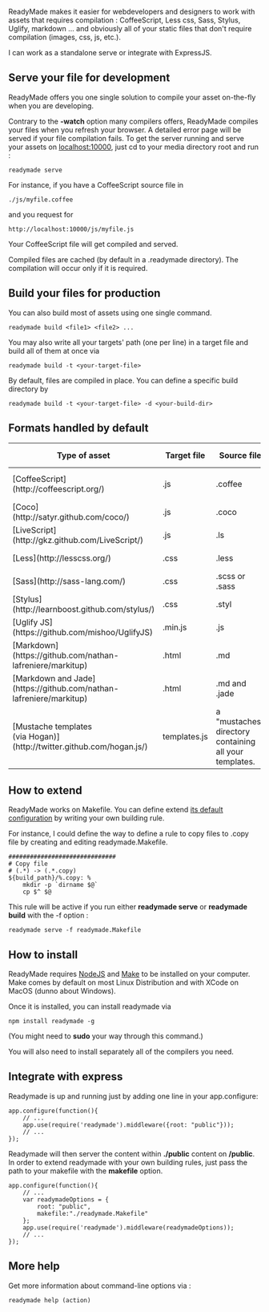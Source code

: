 

ReadyMade makes it easier for webdevelopers and designers to work with 
assets that requires compilation : CoffeeScript, Less css, Sass, Stylus, Uglify, markdown ... and obviously all of your static files that don't require compilation (images, css, js, etc.).

I can work as a standalone serve or integrate with ExpressJS.





Serve your file for development
------------------------------------------------

ReadyMade offers you one single solution to compile 
your asset on-the-fly when you are developing.

Contrary to the **-watch** option many compilers offers,
ReadyMade compiles your files when you refresh your browser.
A detailed error page will be served if your file compilation fails.
To get the server running and serve your assets on [localhost:10000](http://localhost:1000/), just cd to your media directory root and run :

    readymade serve


For instance, if you have a CoffeeScript source file in

    ./js/myfile.coffee

and you request for 

    http://localhost:10000/js/myfile.js

Your CoffeeScript file will get compiled and served.

Compiled files are cached (by default in a .readymade directory). The compilation will occur only if it is required.




Build your files for production
------------------------------------------------


You can also build most of assets using one single command.

    readymade build <file1> <file2> ...

You may also write all your targets' path (one per line) in a target file and build all of them at once via

    readymade build -t <your-target-file>

By default, files are compiled in place.  You can define a specific build 
directory by 

    readymade build -t <your-target-file> -d <your-build-dir>


Formats handled by default
------------------------------------


<table>
    <thead>
        <tr>
            <th>Type of asset</th>
            <th>Target file</th>
            <th>Source file</th>
            <th>Compiler installation</th>
        </tr>
    </thead>
    <tbody>
        <tr>
            <td>[CoffeeScript](http://coffeescript.org/)</td>
            <td>.js</td>
            <td>.coffee</td>
            <td class='command'>npm install coffee-script</td>
        </tr>
        <tr>
            <td>[Coco](http://satyr.github.com/coco/)</td>
            <td>.js</td>
            <td>.coco</td>
            <td class='command'>npm install coco</td>
        </tr>
        <tr>
            <td>[LiveScript](http://gkz.github.com/LiveScript/)</td>
            <td>.js</td>
            <td>.ls</td>
            <td class='command'>npm install livescript</td>
        </tr>
        <tr>
            <td>[Less](http://lesscss.org/)</td>
            <td>.css</td>
            <td>.less</td>
            <td class='command'>npm install less</td>
        </tr>
        <tr>
            <td>[Sass](http://sass-lang.com/)</td>
            <td>.css</td>
            <td>.scss or .sass</td>
            <td class='command'>gem install sass</td>
        </tr>
        <tr>
            <td>[Stylus](http://learnboost.github.com/stylus/)</td>
            <td>.css</td>
            <td>.styl</td>
            <td class='command'>npm install stylus</td>
        </tr>
        <tr>
            <td>[Uglify JS](https://github.com/mishoo/UglifyJS)</td>
            <td>.min.js</td>
            <td>.js</td>
            <td class='command'>npm install uglifyjs</td>
        </tr>
        <tr>
            <td>[Markdown](https://github.com/nathan-lafreniere/markitup)</td>
            <td>.html</td>
            <td>.md</td>
            <td class='command'>npm install markitup</td>
        </tr>
        <tr>
            <td>[Markdown and Jade](https://github.com/nathan-lafreniere/markitup)</td>
            <td>.html</td>
            <td>.md and .jade</td>
            <td class='command'>npm install markitup</td>
        </tr>
        <tr>
            <td>[Mustache templates<br/>(via Hogan)](http://twitter.github.com/hogan.js/)</td>
            <td>templates.js</td>
            <td>a "mustaches" directory<br/>containing all your templates.</td>
            <td class='command'>npm install markitup</td>
        </tr>
    </tbody>
</table>



How to extend
------------------------

ReadyMade works on Makefile.
You can define extend [its default configuration](https://github.com/poulejapon/readymade/blob/master/assets/Makefile) by writing your own building rule.

For instance, I could define the way to define a rule to copy files to .copy
file by creating and editing readymade.Makefile.

    ##############################
    # Copy file
    # (.*) -> (.*.copy)
    ${build_path}/%.copy: %
        mkdir -p `dirname $@`
        cp $^ $@

This rule will be active if you run either **readymade serve** or
**readymade build** with the -f option :

    readymade serve -f readymade.Makefile





How to install
------------------------

ReadyMade requires [NodeJS](http://nodejs.org/) and [Make](http://fr.wikipedia.org/wiki/Make) to be installed on your computer.
Make comes by default on most Linux Distribution and with XCode on MacOS (dunno about Windows).

Once it is installed, you can install readymade via 

    npm install readymade -g

(You might need to **sudo** your way through this command.)

You will also need to install separately all of the compilers you need.




Integrate with express
-----------------------------------


Readymade is up and running just by adding one line in your app.configure:

    app.configure(function(){
        // ... 
        app.use(require('readymade').middleware({root: "public"}));
        // ... 
    });

Readymade will then server the content within **./public** content on **/public**.
In order to extend readymade with your own building rules, just pass the path to your
makefile with the **makefile** option.

    app.configure(function(){
        // ... 
        var readymadeOptions = {
            root: "public",
            makefile:"./readymade.Makefile"
        };
        app.use(require('readymade').middleware(readymadeOptions));
        // ... 
    }); 

 More help
------------------------------------

Get more information about command-line options via :

    readymade help (action)

